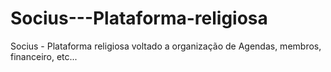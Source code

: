 # Socius---Plataforma-religiosa
Socius - Plataforma religiosa voltado a organização de Agendas, membros, financeiro, etc...
